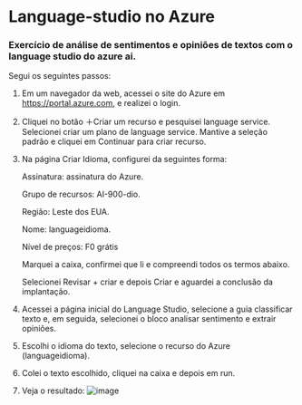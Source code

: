 # Language-studio no Azure
### Exercício de análise de sentimentos e opiniões de textos com o language studio do azure ai.

Segui os seguintes passos:

1. Em um navegador da web, acessei o site do Azure em https://portal.azure.com, e realizei o login.

2. Cliquei no botão ＋Criar um recurso e pesquisei language service. Selecionei criar um plano de language service. Mantive a seleção padrão e cliquei em Continuar para criar recurso.

3. Na página Criar Idioma, configurei da seguintes forma:
 
    Assinatura: assinatura do Azure.
 
    Grupo de recursos: AI-900-dio.

    Região: Leste dos EUA.

    Nome: languageidioma.

    Nível de preços: F0 grátis

    Marquei a caixa, confirmei que li e compreendi todos os termos abaixo.

    Selecionei Revisar + criar e depois Criar e aguardei a conclusão da implantação.

4. Acessei a página inicial do Language Studio, selecione a guia classificar texto e, em seguida, selecionei o bloco analisar sentimento e extrair opiniões.

5. Escolhi o idioma do texto, selecione o recurso do Azure (languageidioma).

6. Colei o texto escolhido, cliquei na caixa e depois em run.

7. Veja o resultado:
![image](https://github.com/barbarawo/language-studio-azure/assets/162802729/2f110a06-bd89-4148-8a69-51ac98c908bc)

